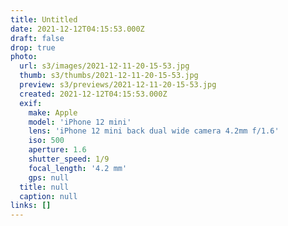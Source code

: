 ```yaml
---
title: Untitled
date: 2021-12-12T04:15:53.000Z
draft: false
drop: true
photo:
  url: s3/images/2021-12-11-20-15-53.jpg
  thumb: s3/thumbs/2021-12-11-20-15-53.jpg
  preview: s3/previews/2021-12-11-20-15-53.jpg
  created: 2021-12-12T04:15:53.000Z
  exif:
    make: Apple
    model: 'iPhone 12 mini'
    lens: 'iPhone 12 mini back dual wide camera 4.2mm f/1.6'
    iso: 500
    aperture: 1.6
    shutter_speed: 1/9
    focal_length: '4.2 mm'
    gps: null
  title: null
  caption: null
links: []
---
```

